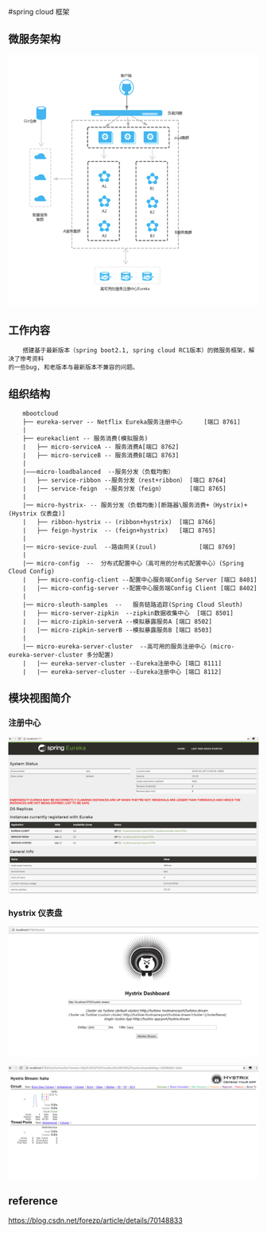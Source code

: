 #spring cloud 框架

## 微服务架构

 ![微服务系统架构图](./doc/microServerSystem.png)
 
## 工作内容
        搭建基于最新版本（spring boot2.1, spring cloud RC1版本）的微服务框架，解决了惨考资料
    的一些bug, 和老版本与最新版本不兼容的问题。
 
## 组织结构
        mbootcloud
        ├── eureka-server -- Netflix Eureka服务注册中心      [端口 8761]
        | 
        ├── eurekaclient -- 服务消费(模拟服务)
        |	├── micro-serviceA -- 服务消费A[端口 8762] 
        |	├── micro-serviceB -- 服务消费B[端口 8763] 
        |
        |———micro-loadbalanced  --服务分发（负载均衡）  
        |	├── service-ribbon --服务分发（rest+ribbon） [端口 8764] 	
        |	|── service-feign  --服务分发（feign）       [端口 8765] 
        |
        |── micro-hystrix- -- 服务分发（负载均衡)[断路器\服务消费+（Hystrix)+(Hystrix 仪表盘)]
        |	├── ribbon-hystrix -- (ribbon+hystrix)  [端口 8766] 
        |	├── feign-hystrix  -- (feign+hystrix)   [端口 8765]
        |
        |── micro-sevice-zuul  --路由网关(zuul)            [端口 8769] 
        |
        |── micro-config  --  分布式配置中心（高可用的分布式配置中心）(Spring Cloud Config)
        |	├── micro-config-client --配置中心服务端Config Server [端口 8401] 	
        |	|── micro-config-server --配置中心服务端Config Client [端口 8402] 
        |
        |── micro-sleuth-samples  --   服务链路追踪(Spring Cloud Sleuth)
        |	├── micro-server-zipkin  --zipkin数据收集中心  [端口 8501] 	
        |	|── micro-zipkin-serverA --模拟暴露服务A [端口 8502] 
        |	|── micro-zipkin-serverB --模拟暴露服务B [端口 8503] 
        |
        |── micro-eureka-server-cluster  --高可用的服务注册中心 (micro-eureka-server-cluster 多分配置)
        |	|── eureka-server-cluster --Eureka注册中心 [端口 8111] 
        |	|── eureka-server-cluster --Eureka注册中心 [端口 8112] 

 
 
## 模块视图简介
### 注册中心
 
 ![注册中心](./doc/eurekaserver.png)
   
### hystrix 仪表盘

 ![仪表盘](./doc/Dashboard.png)
   
 ![仪表盘stream](./doc/DashboardStream.png)    
 
## reference
 https://blog.csdn.net/forezp/article/details/70148833